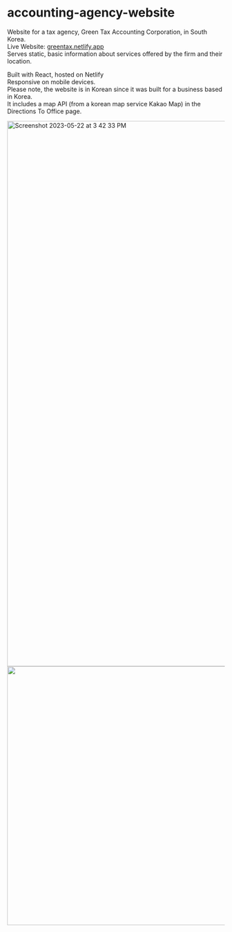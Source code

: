 # accounting-agency-website

Website for a tax agency, Green Tax Accounting Corporation, in South Korea.<br>
Live Website: <a href="https://greentax.netlify.app" target="_blank">greentax.netlify.app</a><br>
Serves static, basic information about services offered by the firm and their location.<br>

Built with React, hosted on Netlify<br>
Responsive on mobile devices.<br>
Please note, the website is in Korean since it was built for a business based in Korea.<br>
It includes a map API (from a korean map service Kakao Map) in the Directions To Office page.<br>

<img width="1264" alt="Screenshot 2023-05-22 at 3 42 33 PM" src="https://github.com/hungikim/accounting-agency-website/assets/62039385/a7ebcd5a-d476-4f6a-a3b0-b2e0ec7b5b17">
<img width='600' src='https://github.com/hungikim/accounting-agency-website/assets/62039385/68af4b59-7323-49a3-8de4-e19dbcd422f8'>

